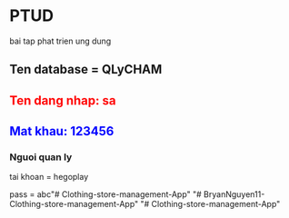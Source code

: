 # PTUD

bai tap phat trien ung dung

## Ten database = QLyCHAM

<h2 style = "color: red">Ten dang nhap: <strong>sa</strong></h2>
<h2 style = "color: blue">Mat khau: <strong>123456</strong></h2>

### Nguoi quan ly
tai khoan = hegoplay

pass = abc"# Clothing-store-management-App" 
"# BryanNguyen11-Clothing-store-management-App" 
"# Clothing-store-management-App" 
